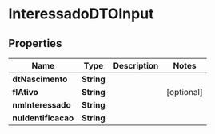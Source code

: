 
# InteressadoDTOInput

## Properties
Name | Type | Description | Notes
------------ | ------------- | ------------- | -------------
**dtNascimento** | **String** |  | 
**flAtivo** | **String** |  |  [optional]
**nmInteressado** | **String** |  | 
**nuIdentificacao** | **String** |  | 



